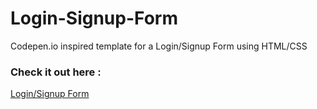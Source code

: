 # Login-Signup-Form
Codepen.io inspired template for a Login/Signup Form using HTML/CSS

### Check it out here :
[Login/Signup Form](https://mohsinfarooq.github.io/LogIn-SignUp-Form/)
